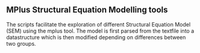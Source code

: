 ## MPlus Structural Equation Modelling tools
The scripts facilitate the exploration of different Structural Equation Model (SEM) using the mplus tool. The model is first parsed from the textfile into a datastructure which is then modified depending on differences between two groups.  
